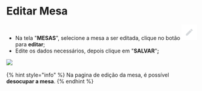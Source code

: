 # Editar Mesa

* Na tela "**MESAS**", selecione a mesa a ser editada, clique no botão ![](<../../.gitbook/assets/image (22).png>) para **editar**;
* Edite os dados necessários, depois clique em "**SALVAR**"**;**

![](<../../.gitbook/assets/editar mesa.gif>)

{% hint style="info" %}
Na pagina de edição da mesa, é possível **desocupar a mesa**.
{% endhint %}
